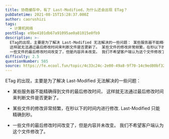 ```yaml
---
title: 协商缓存中，有了 Last-Modified，为什么还会出现 ETag？
pubDatetime: 2021-08-15T15:28:37.000Z
author: caorushizi
tags:
  - 计算机网络
postSlug: e9be4101db67a91095ae0a81015e0fb9
description: >-
  ETag的出现，主要是为了解决 Last-Modified 无法解决的一些问题： 某些服务器不能精确得到文件的最后修改时间，
  这样就无法通过最后修改时间来判断文件是否更新了。 某些文件的修改非常频繁，在秒以下的时间内进行修改. Last-Modified只能精确到秒。
  一些文件的最后修改时间改变了，但是内容并未改变。 我们不希望客户端认为这个文件修改了。
difficulty: 2.5
questionNumber: 585
source: https://fe.ecool.fun/topic/4c33c24c-2e00-49a8-9f70-14c9ed80bf32
---
```


ETag 的出现，主要是为了解决 Last-Modified 无法解决的一些问题：

- 某些服务器不能精确得到文件的最后修改时间， 这样就无法通过最后修改时间来判断文件是否更新了。

- 某些文件的修改非常频繁，在秒以下的时间内进行修改. Last-Modified 只能精确到秒。

- 一些文件的最后修改时间改变了，但是内容并未改变。 我们不希望客户端认为这个文件修改了。
